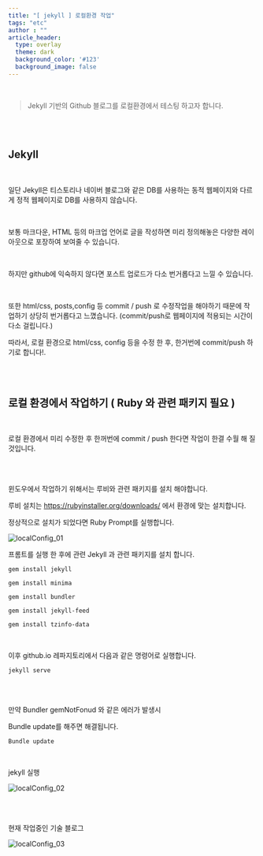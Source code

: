 ```yaml
---
title: "[ jekyll ] 로컬환경 작업"
tags: "etc"
author : ""
article_header:
  type: overlay
  theme: dark
  background_color: '#123'
  background_image: false
---
```


<br>

> Jekyll 기반의 Github 블로그를 로컬환경에서 테스팅 하고자 합니다.

<br>

<br>

## Jekyll

<br>

일단 Jekyll은 티스토리나 네이버 블로그와 같은 DB를 사용하는 동적 웹페이지와 다르게 정적 웹페이지로 DB를 사용하지 않습니다.

<br>

보통 마크다운, HTML 등의 마크업 언어로 글을 작성하면 미리 정의해놓은 다양한 레이아웃으로 포장하여 보여줄 수 있습니다.

<br>

하지만 github에 익숙하지 않다면 포스트 업로드가 다소 번거롭다고 느낄 수 있습니다.

<br>

또한 html/css, posts,config 등 commit / push 로 수정작업을 해야하기 때문에 작업하기 상당히 번거롭다고 느꼈습니다.
(commit/push로 웹페이지에 적용되는 시간이 다소 걸립니다.)
<br>

따라서, 로컬 환경으로 html/css, config 등을 수정 한 후, 한거번에 commit/push 하기로 합니다!.

<br>

<br>

## 로컬 환경에서 작업하기 ( Ruby 와 관련 패키지 필요 )

<br>

로컬 환경에서 미리 수정한 후 한꺼번에 commit / push 한다면 작업이 한결 수월 해 질것입니다.

<br>

<br>

윈도우에서 작업하기 위해서는 루비와 관련 패키지를 설치 해야합니다.



루비 설치는 https://rubyinstaller.org/downloads/ 에서 환경에 맞는 설치합니다.

정상적으로 설치가 되었다면 Ruby Prompt를 실행합니다.

![localConfig_01](https://user-images.githubusercontent.com/46040293/67728108-518b4780-fa2f-11e9-90a3-7c1a469455ec.png)






프롬트를 실행 한 후에 관련 Jekyll 과 관련 패키지를 설치 합니다.

```
gem install jekyll 

gem install minima 

gem install bundler 

gem install jekyll-feed 

gem install tzinfo-data
```



<br>

이후 github.io 레파지토리에서 다음과 같은 명령어로 실행합니다.

```
jekyll serve
```

<br>

<br>

만약 Bundler gemNotFonud 와 같은 에러가 발생시

Bundle update를 해주면 해결됩니다.

```
Bundle update
```

<br>

jekyll 실행

![localConfig_02](https://user-images.githubusercontent.com/46040293/67728118-5c45dc80-fa2f-11e9-9eb6-76c2a7e5949a.png)

<br>

<br>

현재 작업중인 기술 블로그

![localConfig_03](https://user-images.githubusercontent.com/46040293/67728124-6071fa00-fa2f-11e9-89ed-9fd3e5a7b8f4.png)


